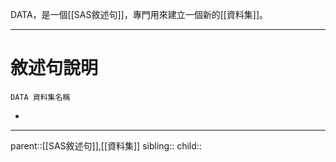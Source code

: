 DATA，是一個[[SAS敘述句]]，專門用來建立一個新的[[資料集]]。
- - -
# 敘述句說明
``` SAS
DATA 資料集名稱
```

- 
- - -
parent::[[SAS敘述句]],[[資料集]]
sibling::
child::